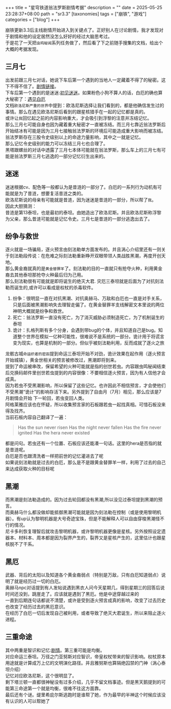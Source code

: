 +++
title = "星穹铁道翁法罗斯剧情考据"
description = ""
date = 2025-05-25 23:28:37+08:00
path = "sr3.3"
[taxonomies]
tags = ["崩铁", "游戏"]
categories = ["blog"]
+++

崩铁更新3.3后主线剧情开始进入到关键点了。正好别人在讨论剧情，我才发现对于剧情和他的设定居然没怎么好好的经过大脑思考过。  
于是花了一天把`虫鸣秘闻`系列任务做了，然后看了下之前随手搜集的文档，给出个大概的考据发现。
<!-- more -->

## 三月七
出发前跟三月七对话，她说下车后第一个遇到的当地人一定藏着不得了的秘密。这下不得不信了。[剧情链接](https://www.bilibili.com/video/BV1e4ceejEsr?t=1228.7)。  
下车后第一个遇到的是迷迷:[初见迷迷](https://www.bilibili.com/video/BV1e4ceejEsr?t=221.7&p=2)。如果粉色小狗不算人的话，白厄的确也算大秘密了：[遇见白厄](https://www.bilibili.com/video/BV1e4ceejEsr?t=586.8&p=2)  
文档`欧洛尼斯严重的世界`中提到：欧洛尼斯选择让我们看到的，都是他确信发生过的事情。那么在遇见欧洛尼斯后看到的跟星核猎手在一起的记忆都是真的。  
或许让`我`回忆起之前的内容影响重大，才会吸引到浮黎的注意并冻结记忆。  
那么三月七可能自身也因为藏着重大秘密才一直被冻结。而三月七靠近翁法罗斯后开始结冰有可能是因为三月七接触翁法罗斯的环境后可能造成重大影响而被冻结。  
翁法罗斯存在三股令史级别以上的命途力量影响，其中之一就是记忆。  
那么记忆令史级别的能力可以冻结三月七也合理了。  
黑塔跟螺丝的对话中透露了三月七本体可能就在翁法罗斯，那么车上的三月七有可能是翁法罗斯三月七逃逸的一部分记忆衍生出来的。  

## 迷迷
迷迷根据cv、配色等一般都认为是昔涟的一部分了。白厄的一系列行为动机有可能就是为了昔涟，想要复活昔涟之类的。  
欧洛尼斯说的母亲有可能就是昔涟，因为迷迷是昔涟的一部分，所以帮了`我`。  
因此大胆猜测：  
昔涟是第13泰坦，也是最初的泰坦。由她造出了欧洛尼斯。并且欧洛尼斯称浮黎为父亲，那么昔涟可能就是记忆令史。三月七是昔涟的一部分逃逸出去了。

## 纷争与救世
逐火就是一场骗局，逐火预言由刻法勒单方面发布的。并且涡心介绍里还有一则关于刻法勒段传说：在危难之际刻法勒重新睁开双眼带领人类战胜黑潮，再度开创天地。  
那么黄金裔就真的是`黄金替罪羊`了。刻法勒的目的一直就只有抢夺火种，利用黄金裔去其他泰坦那抢夺火种最后归为己用。  
那么刻法勒很有可能就是即将诞生的绝灭大君.
灾厄三泰坦就是后面为了对抗刻法勒而诞生的,或许可以看成是权杖的杀毒软件。  
1. 纷争：很明显一直在对抗黑潮、对抗奥赫马、万敌和白厄也一直是对手关系，只是后面被黑潮影响失去理智走偏了。在黄金替罪羊支线解密文本里说的两位神明大概就是纷争和救世。  
2. 死亡：翁法罗斯一直没有死亡，为了消灭威胁必须制造死亡，为了机制诞生的泰坦  
3. 诡计：扎格列斯有多个分身，会遇到带bug的个体，并且知道自己是bug。知道整个世界在模拟一亿种可能性，很难说不是系统的一部分。诡计用于将谎言变为现实，也算是机制的一部分。但似乎被刻法勒利用，反而成就了逐火之旅  

龙骸古城`命运织者的密函`提到命运三泰坦开始不对劲，诡计效果在起作用（逐火预言开始城镇），黄金世相关的预言被修改过，黑潮即将到来。  
提到了命运被串改，保留希望的火种可能就是指的创世若虫。内容跟虫鸣秘闻结束后兑换码邮件里创世若虫提到的内容很像：不要相信逐火预言，因为有人信他才会成真。  
因为若虫不受黑潮影响，所以保留了这些记忆。也许因此不相信预言，才会使他们不受黑潮“诡计”的影响存活下来。另外提到了自由月（7月）相见，那么应该是7月剧情会开始 下一轮回，若虫变回人类。    
阿格莱雅应该也在怀疑，所以收集预言家的石板跟若虫一起找真相。可惜石板没来得及找齐。  
当前石板内容自己翻译了一遍：

> Has the sun never risen
> Has the night never fallen
> Has the fire never ignited
> Has the hera never existed

都是问句。若虫还有一个位置、石板应该还能凑一句话。这里的hera是否指的就是昔涟呢。  
白厄是否也跟清洗者一样把前世的记忆灌进去了呢  
如果说刻法勒就是过去的白厄，那么是不是跟黄金替罪羊一样，利用了过去的自己来达成获取火种的目标呢

## 黑潮
而黑潮是刻法勒造成的。因为过去轮回都没有黑潮,所以没见过泰坦提到黑潮的预言。  
而奥赫马什么都没做却能抵御黑潮可能就是因为刻法勒在控制（或是使用黎明机器）。有up认为黎明机器是大号奇迹宝珠，但是不能解释人可以自由穿梭黑潮怪不行的情况。  
尼卡多利恢复理智后就攻击黎明机器，或许黎明机器更像是星核。另外按照设定遗器本、材料本、周本都是因为裂界产生的，裂界又是星核产生的，这里估计也跟星核脱不了干系。  

## 黑厄 
武器、背后的太阳以及知道各个黄金裔弱点（特别是万敌，只有白厄知道弱点）说明了就是经历过一切的白厄。  
奥赫马npc对话提到有人发帖说遇到黑衣人问今天星期几，得到星期三的回答后说时间还没到，跳崖走了。应该就是遇到了黑厄。他是中途穿越过来的  
一直到后期连句话都说不清楚，或许是受到逐火预言成真的影响，改变了过去历史也改变了经历过去的黑厄意识。  
在经历了白厄一切后发现自己被利用，或者导致了绝灭大君诞生，所以来阻止逐火进程。  

## 三重命途 
其中两重是智识和记忆:[剧情](https://www.bilibili.com/video/BV1e4ceejEsr?t=875.3)。第三重可能是均衡。  
对应命运三泰坦。万径之门亚努斯对应智识，帝皇权杖带来的智识影响。权杖原本用途就是计算成万上亿的文明演化路径。并且雅努斯也算隔绝囚禁的门神（涡心泰坦介绍）  
记忆对应欧洛尼斯，这个很明显了。  
剩下塔兰顿一直都很神秘没有过多介绍，几乎不留文档事迹。但是黑天鹅提到的可能第三命途第一个就是均衡，很难不往这方面靠。  
最后还有个谜。缇里希庇尔斯逃跑时是谁帮了她，作为最早的半神这个时候应该没有认识的人可以帮她了

